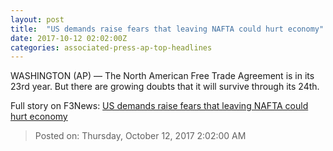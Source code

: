 ```yaml
---
layout: post
title:  "US demands raise fears that leaving NAFTA could hurt economy"
date: 2017-10-12 02:02:00Z
categories: associated-press-ap-top-headlines
---
```


WASHINGTON (AP) — The North American Free Trade Agreement is in its 23rd year. But there are growing doubts that it will survive through its 24th.


Full story on F3News: [US demands raise fears that leaving NAFTA could hurt economy](http://www.f3nws.com/n/2ajzrC)

> Posted on: Thursday, October 12, 2017 2:02:00 AM
